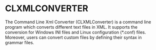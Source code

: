 CLXMLCONVERTER
==============

The Command Line Xml Converter (CLXMLConverter) is a  command line program which converts different text files in XML. It supports the conversion for Windows INI files and Linux configuration (*.conf) files. Moreover, users can convert custom files by defining their syntax in grammar files.
